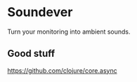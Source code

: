 # Soundever

Turn your monitoring into ambient sounds.


## Good stuff

https://github.com/clojure/core.async
